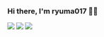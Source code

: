 ### Hi there, I'm ryuma017 👋🏻

![](https://github-readme-stats.vercel.app/api?username=ryuma017&count_private=true&show_icons=true&theme=default)
![](https://github-readme-stats.vercel.app/api/top-langs/?username=ryuma017)
![](https://github-profile-summary-cards.vercel.app/api/cards/profile-details?username=ryuma017&theme=default)
